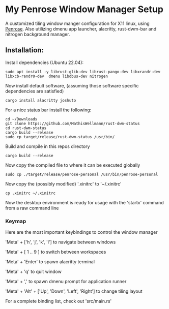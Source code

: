 # My Penrose Window Manager Setup
A customized tiling window manger configuration for X11 linux, using [Penrose](https://github.com/sminez/penrose).
Also utilizing dmenu app launcher, alacritty, rust-dwm-bar and nitrogen background manager.

## Installation:
Install dependencies (Ubuntu 22.04):
```shell
sudo apt install -y librust-glib-dev librust-pango-dev libxrandr-dev libxcb-randr0-dev  dmenu libdbus-dev nitrogen
```

Now install default software, (assuming those software specific dependencies are satisfied)
```shell
cargo install alacritty joshuto
```

For a nice status bar install the following:
```shell
cd ~/Downloads
git clone https://github.com/MathisWellmann/rust-dwm-status
cd rust-dwm-status
cargo build --release
sudo cp target/release/rust-dwm-status /usr/bin/
```

Build and compile in this repos directory
```shell
cargo build --release
```

Now copy the compiled file to where it can be executed globally
```shell
sudo cp ./target/release/penrose-personal /usr/bin/penrose-personal
```

Now copy the (possibly modified) '.xinitrc' to '~/.xinitrc'
```shell
cp .xinitrc ~/.xinitrc
```

Now the desktop environment is ready for usage with the 'startx' command from a raw command line

### Keymap
Here are the most important keybindings to control the window manager

'Meta' + ['h', 'j', 'k', 'l'] to navigate between windows

'Meta' + [ 1 .. 9 ] to switch between workspaces

'Meta' + 'Enter' to spawn alacritty terminal

'Meta' + 'q' to quit window

'Meta' + ',' to spawn dmenu prompt for application runner

'Meta' + 'Alt' + ['Up', 'Down', 'Left', 'Right'] to change tiling layout

For a complete binding list, check out 'src/main.rs'